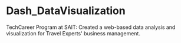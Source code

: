 # Dash_DataVisualization
TechCareer Program at SAIT: Created a web-based data analysis and visualization for Travel Experts' business management.
